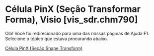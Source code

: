 
# Célula PinX (Seção Transformar Forma), Visio [vis_sdr.chm790]

Olá! Você foi redirecionado para uma das nossas páginas de Ajuda F1. Selecione o tópico que estava procurando abaixo.

[Célula PinX (Seção Shape Transform)](http://msdn.microsoft.com/library/dd88fb8d-3ec3-476a-870d-6642b191496f%28Office.15%29.aspx)
